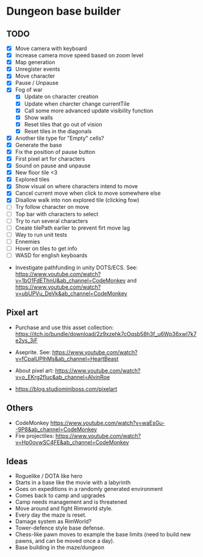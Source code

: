# Dungeon base builder

## TODO

- [x] Move camera with keyboard
- [x] Increase camera move speed based on zoom level
- [x] Map generation
- [x] Unregister events
- [x] Move character
- [x] Pause / Unpause
- [x] Fog of war
  - [x] Update on character creation
  - [x] Update when charcter change currentTile
  - [x] Call some more advanced update visibility function
  - [x] Show walls
  - [x] Reset tiles that go out of vision
  - [x] Reset tiles in the diagonals
- [x] Another tile type for "Empty" cells?
- [x] Generate the base
- [x] Fix the position of pause button
- [x] First pixel art for characters
- [x] Sound on pause and unpause
- [x] New floor tile <3
- [x] Explored tiles
- [x] Show visual on where characters intend to move
- [x] Cancel current move when click to move somewhere else
- [x] Disallow walk into non explored tile (clicking fow)
- [ ] Try follow character on move
- [ ] Top bar with characters to select
- [ ] Try to run several characters
- [ ] Create tilePath earlier to prevent firt move lag
- [ ] Way to run unit tests
- [ ] Ennemies
- [ ] Hover on tiles to get info
- [ ] WASD for english keyboards
- Investigate pathfunding in unity DOTS/ECS. See: https://www.youtube.com/watch?v=1bO1FdEThnU&ab_channel=CodeMonkey and https://www.youtube.com/watch?v=ubUPVu_DeVk&ab_channel=CodeMonkey

## Pixel art

- Purchase and use this asset collection:
  https://itch.io/bundle/download/2z9xzehk7cOqsb58h3f_u6Wp36xwI7k7e2ys_3jF

- Aseprite. See: https://www.youtube.com/watch?v=fCpalUPlhMs&ab_channel=HeartBeast
- About pixel art: https://www.youtube.com/watch?v=o_EKrg2fIuc&ab_channel=AlvinRoe
- https://blog.studiominiboss.com/pixelart

## Others

- CodeMonkey https://www.youtube.com/watch?v=waEsGu--9P8&ab_channel=CodeMonkey
- Fire projectiles: https://www.youtube.com/watch?v=Hp0ovwSC4FE&ab_channel=CodeMonkey

## Ideas

- Roguelike / DOTA like hero
- Starts in a base like the movie with a labyrinth
- Goes on expeditions in a randomly generated environment
- Comes back to camp and upgrades
- Camp needs management and is threatened
- Move around and fight Rimworld style.
- Every day the maze is reset.
- Damage system as RimWorld?
- Tower-defence style base defense.
- Chess-like pawn moves to example the base limits (need to build new pawns, and can be moved once a day).
- Base building in the maze/dungeon

